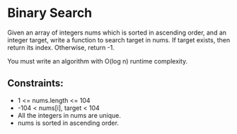 # Binary Search

Given an array of integers nums which is sorted in ascending order, and an integer target, write a function to search target in nums. If target exists, then return its index. Otherwise, return -1.

You must write an algorithm with O(log n) runtime complexity.

## Constraints:

- 1 <= nums.length <= 104
- -104 < nums[i], target < 104
- All the integers in nums are unique.
- nums is sorted in ascending order.
